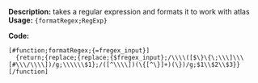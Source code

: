 **Description:** takes a regular expression and formats it to work with atlas
**Usage:** `{formatRegex;RegExp}`

**Code:**
```
[#function;formatRegex;{=fregex_input}]
  {return;{replace;{replace;{$fregex_input};/\\\\([$\}\{\;\\\]\\\[#\\\/\\\\])/g;\\\\\\$1};/([^\\\\])(\{[^\}]+)(\})/g;$1\\$2\\$3}}
[/function]
```
